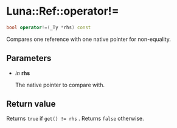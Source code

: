 # Luna::Ref::operator!=

```c++
bool operator!=(_Ty *rhs) const
```

Compares one reference with one native pointer for non-equality. 



## Parameters
* *in* **rhs**

    The native pointer to compare with. 

## Return value
Returns `true` if `get() != rhs` . Returns `false` otherwise. 

